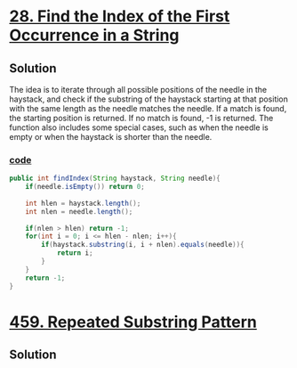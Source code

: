 # [28. Find the Index of the First Occurrence in a String](https://leetcode.com/problems/find-the-index-of-the-first-occurrence-in-a-string/)

## Solution

The idea is to iterate through all possible positions of the needle in 
the haystack, and check if the substring of the haystack starting at 
that position with the same length as the needle matches the needle.
If a match is found, the starting position is returned. If no match is found, -1 is returned. The function also includes some special cases, such as when the needle is empty or when the haystack is shorter than the needle.

### [code](../src/main/java/day6_10/Day9T28FindTheIndexOfTheFirstOccurrenceInAString.java)

```java
public int findIndex(String haystack, String needle){
    if(needle.isEmpty()) return 0;
    
    int hlen = haystack.length();
    int nlen = needle.length();
    
    if(nlen > hlen) return -1;
    for(int i = 0; i <= hlen - nlen; i++){
        if(haystack.substring(i, i + nlen).equals(needle)){
            return i;
        }
    }
    return -1;
}
```

# [459. Repeated Substring Pattern](https://leetcode.com/problems/repeated-substring-pattern/)

## Solution


